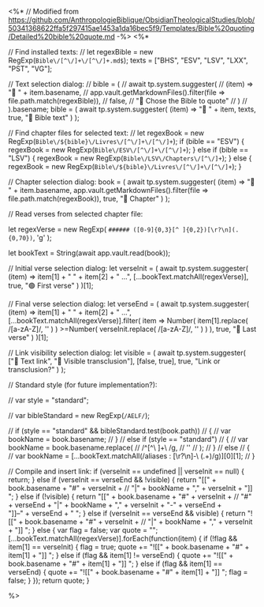 <%* // Modified from https://github.com/AnthropologieBiblique/ObsidianTheologicalStudies/blob/50341368622ffa5f297415ae1453a1da16bec5f9/Templates/Bible%20quoting/Detailed%20bible%20quote.md -%>
<%* 


// Find installed texts:
//	let regexBible = new RegExp(`Bible\/[^\/]+\/[^\/]+.md$`);
texts = ["BHS", "ESV", "LSV", "LXX", "PST", "VG"];

// Text selection dialog:
//	bible = (
//		await tp.system.suggester(
//			(item) => "📖 " + item.basename, 
//			app.vault.getMarkdownFiles().filter(file => file.path.match(regexBible)), 
//			false, 
//			"📖 Chose the Bible to quote"
//		)
//	).basename;
bible = (
	await tp.system.suggester(
		(item) => "📖 " + item, 
		texts, 
		true, 
		"📖 Bible text"
	)
);


// Find chapter files for selected text:
// let regexBook = new RegExp(`Bible\/${bible}\/Livres\/[^\/]+\/[^\/]+`);
if (bible == "ESV") 
{
	regexBook = new RegExp(`Bible\/ESV\/[^\/]+\/[^\/]+`);
} 
else if (bible == "LSV") 
{
	regexBook = new RegExp(`Bible\/LSV\/Chapters\/[^\/]+`);
} 
else 
{
	regexBook = new RegExp(`Bible\/${bible}\/Livres\/[^\/]+\/[^\/]+`);
}


// Chapter selection dialog:
book = (
	await tp.system.suggester(
		(item) => "📜 " + item.basename, 
		app.vault.getMarkdownFiles().filter(file => file.path.match(regexBook)), 
		true, 
		"📜 Chapter"
	)
);


// Read verses from selected chapter file:

let regexVerse = new RegExp(
	`###### ([0-9]{0,3}[^ ]{0,2})[\r?\n](.{0,70})`,
	'g'
);

let bookText = String(await app.vault.read(book));


// Initial verse selection dialog:
let verseInit = (
	await tp.system.suggester(
		(item) => item[1] + "		" + item[2] + " ...", 
		[...bookText.matchAll(regexVerse)], 
		true, 
		"🟢 First verse"
	)
)[1];


// Final verse selection dialog:
let verseEnd = (
	await tp.system.suggester(
		(item) => item[1] + "		" + item[2] + " ...", 
		[...bookText.matchAll(regexVerse)].filter(
			item => Number(
				item[1].replace(
					/[a-zA-Z]/,
					''
				)
			)
			>=Number(
				verseInit.replace(
					/[a-zA-Z]/,
					''
				)
			)
		), 
		true, 
		"🛑 Last verse"
	)
)[1];


// Link visibility selection dialog:
let visible = (
	await tp.system.suggester(
		["🔗 Text link", "📃 Visible transclusion"], 
		[false, true], 
		true, 
		"Link or transclusion?"
	)
);


// Standard style (for future implementation?):

//	var style = "standard";

//	var bibleStandard = new RegExp(`/AELF/`);

//	if (style == "standard" && bibleStandard.test(book.path)) 
//	{
//		var bookName = book.basename;
//	} 
//	else if (style == "standard") 
//	{
//		var bookName = book.basename.replace(
//			/^[^\ ]+\ /g,
//			''
//		);
//	} 
//		else 
//	{
//		var bookName = [...bookText.matchAll(/aliases : [\r?\n]-\ (.+)/g)][0][1];
//	}


// Compile and insert link:
if (verseInit == undefined || verseInit == null) 
{
	return;
} 
else if (verseInit == verseEnd && !visible) 
{
	return "[[" + book.basename + "#" + verseInit + 
	// "|" + bookName + "," + verseInit + 
	 "]] ";
} 
else if (!visible)
{
	return "[[" + book.basename + "#" + verseInit + 
		// "#" + verseEnd + "|" + bookName + "," + verseInit + "-" + verseEnd +  
		"]]–" + verseEnd + " ";
} 
else if (verseInit == verseEnd && visible) 
{
	return "![[" + book.basename + "#" + verseInit + 
		// "|" + bookName + "," + verseInit + 
		"]] ";
} 
else 
{
	var flag = false;
	var quote = "";
	[...bookText.matchAll(regexVerse)].forEach(function(item) {
		if (!flag && item[1] == verseInit) 
		{
			flag = true;
			quote += "![[" + book.basename + "#" + item[1] + "]] ";
		} 
		else if (flag && item[1] != verseEnd) 
		{
			quote += "![[" + book.basename + "#" + item[1] + "]] ";
		} 
		else if (flag && item[1] == verseEnd) 
		{
			quote += "![[" + book.basename + "#" + item[1] + "]] ";
			flag = false;
		}
	});
	return quote;
}

%>
